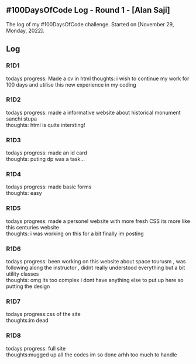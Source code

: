 ## #100DaysOfCode Log - Round 1 - [Alan Saji]

The log of my #100DaysOfCode challenge. Started on [November 29, Monday, 2022].

## Log

### R1D1 
todays progress: Made a cv in html
thoughts: i wish to continue my work for 100 days and utilise this new experience in my coding 

### R1D2
todays progress: made a informative website about historical monument sanchi stupa<br>
thoughts: html is quite intersting!

### R1D3
todays progress: made an id card<br>
thoughts: puting dp was a task...

### R1D4
todays progress: made basic forms<br>
thoughts: easy

### R1D5
todays progress: made a personel website with more fresh CSS its more like this centuries website<br>
thoughts: i was working on this for a bit finally im posting

### R1D6
todays progress: been working on this website about  space tourusm , was following along the instructor , didnt really understood everything but a bit utility classes<br>
thoughts: omg its too complex i dont have anything else to put up here so putting the design
### R1D7
todays progress:css of the site <br>
thoughts:im dead
### R1D8
todays progress: full site<br>
thoughts:mugged up all the codes im so done arhh too much to handle

